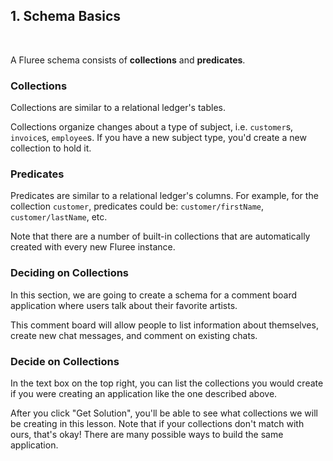 ## 1. Schema Basics
<br/>

A Fluree schema consists of **collections** and **predicates**. 

### Collections
Collections are similar to a relational ledger's tables. 

Collections organize changes about a type of subject, i.e. `customer`s, `invoice`s, `employee`s. If you have a new subject type, you'd create a new collection to hold it.

### Predicates
Predicates are similar to a relational ledger's columns. For example, for the collection `customer`, predicates could be: `customer/firstName`, `customer/lastName`, etc.

Note that there are a number of built-in collections that are automatically created with every new Fluree instance.

### Deciding on Collections
In this section, we are going to create a schema for a comment board application where users talk about their favorite artists. 

This comment board will allow people to list information about themselves, create new chat messages, and comment on existing chats. 

<div class="challenge">
<h3>Decide on Collections</h3>
<p>In the text box on the top right, you can list the collections you would create if you were creating an application like the one described above.</p>
<p>After you click "Get Solution", you'll be able to see what collections we will be creating in this lesson. Note that if your collections don't match with ours, that's okay! There are many possible ways to build the same application.</p>
</div>
<br/>
<br/>

